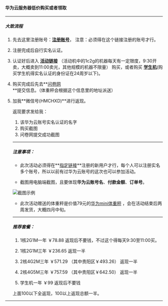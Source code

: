 #### 华为云服务器低价购买或者领取
---
##### 大致流程

1. 先去这里注册账号：**[注册账号](http://t.cn/A6h5pa8I)**， 注意：必须得在这个链接注册的账号才行。

2. 注册完成后自行实名认证。

3. 认证好后进入  **[活动链接](https://activity.huaweicloud.com/2020feb_promotion/index.html?channelFrom=MTEyMw==&utm_source=lyy&utm_medium=off-cn&utm_campaign=yesky&utm_content=0228b)** （活动机中的1c2g的机器每天有一定限度，9:30开卖，大概卖到11:00卖光，其他规模的机器不限量） 购买，或者购买  **[学生机](https://developer.huaweicloud.com/campus?productType=KC1_1&timeType=3&regionType=1&domainItemData=)**(购买学生机得实名认证的身份证在24周岁以下)。

4. 购买完成后先去**[问卷网](http://gn3fi3uo1fovay4v.mikecrm.com/q409BJ3)**提交信息。（体重秤会根据这个信息里的地址派送）

5. 加我**微信号(HMCHXD)**进行返现。   

   返现要求发给我：

   1. 该华为云账号实名认证的名字
   2. 购买截图
   3. 问卷网提交成功截图

   ---

   ##### 注意事项：

   + 此次活动必须得在**[指定链接](http://t.cn/A6h5pa8I)**注册的新用户才行，每个人可以注册实名多个账号，所以以前有过华为云账号的这次也可以参加活动。

   + 截图用电脑端截图，且要体现**华为云账号名**、**付款金额**、**订单号**。

   ![截图示例](http://image.lolored.com/img.png "截图示例")

   

   + 此次活动赠送的体重秤是价值79元的[华为mini体重秤](https://item.jd.com/100003601369.html) ，会在活动结束后两周发货，大概四月中旬。

   ---

   ##### 推荐套餐：

   1. 1核2G1M一年     ￥78.88        返现后不要钱，不过这个得每天9:30至11:00买。

   2. 1核2G1M三年     ￥236.65     返现一半

   3. 2核4G2M三年     ￥571.29    （其中贵阳区￥493.26）   返现一半

   4. 2核4G5M三年     ￥757.59     （其中贵阳区￥642.50）  返现一半

   5. 学生机一年           ￥99             返现后不要钱

      

   上面100以下全返现，100以上返现总额一半。

---
